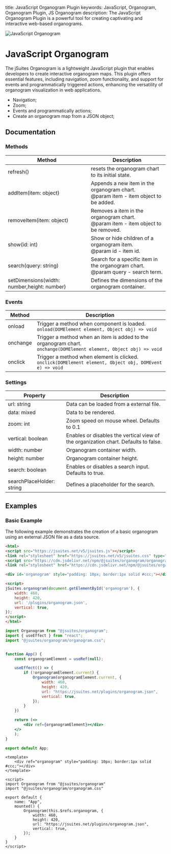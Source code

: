 title: JavaScript Organogram Plugin
keywords: JavaScript, Organogram, Organogram Plugin, JS Organogram
description: The JavaScript Organogram Plugin is a powerful tool for creating captivating and interactive web-based organograms.

![JavaScript Organogram](img/js-organogram.svg)

# JavaScript Organogram

The jSuites Organogram is a lightweight JavaScript plugin that enables developers to create interactive organogram maps. This plugin offers essential features, including navigation, zoom functionality, and support for events and programmatically triggered actions, enhancing the versatility of organogram visualization in web applications.

- Navigation;
- Zoom;
- Events and programmatically actions;
- Create an organogram map from a JSON object;


## Documentation

### Methods

| Method                                      | Description                                                                             |
|---------------------------------------------|-----------------------------------------------------------------------------------------|
| refresh()                                   | resets the organogram chart to its initial state.                                       |
| addItem(item: object)                       | Appends a new item in the organogram chart.  <br>@param item - item object to be added. |
| removeItem(item: object)                    | Removes a item in the organogram chart.  <br>@param item - item object to be removed.   |
| show(id: int)                               | Show or hide children of a organogram item.  <br>@param id - item id.                   |
| search(query: string)                       | Search for a specific item in the organogram chart.  <br>@param query - search term.    |
| setDimensions(width: number,height: number) | Defines the dimensions of the organogram container.                                     |

### Events

| Method   | Description                                                                                                             |
|----------|-------------------------------------------------------------------------------------------------------------------------|
| onload   | Trigger a method when component is loaded.  <br>`onload(DOMElement element, Object obj) => void`                        |
| onchange | Trigger a method when an item is added to the organogram chart.  <br>`onchange(DOMElement element, Object obj) => void` |
| onclick  | Trigger a method when element is clicked.  <br>`onclick(DOMElement element, Object obj, DOMEvent e) => void`            |

### Settings

| Property                  | Description                                                                         |
|---------------------------|-------------------------------------------------------------------------------------|
| url: string               | Data can be loaded from a external file.                                            |
| data: mixed               | Data to be rendered.                                                                |
| zoom: int                 | Zoom speed on mouse wheel. Defaults to 0.1                                          |
| vertical: boolean         | Enables or disables the vertical view of the organization chart. Defaults to false. |
| width: number             | Organogram container width.                                                         |
| height: number            | Organogram container height.                                                        |
| search: boolean           | Enables or disables a search input. Defaults to true.                               |
| searchPlaceHolder: string | Defines a placeholder for the search.                                               |


## Examples

### Basic Example

The following example demonstrates the creation of a basic organogram using an external JSON file as a data source.

```html
<html>
<script src="https://jsuites.net/v5/jsuites.js"></script>
<link rel="stylesheet" href="https://jsuites.net/v5/jsuites.css" type="text/css" />
<script src="https://cdn.jsdelivr.net/npm/@jsuites/organogram/organogram.min.js"></script>
<link rel="stylesheet" href="https://cdn.jsdelivr.net/npm/@jsuites/organogram/organogram.min.css" type="text/css" />

<div id='organogram' style="padding: 10px; border:1px solid #ccc;"></div>

<script>
jSuites.organogram(document.getElementById('organogram'), {
    width: 460,
    height: 420,
    url: '/plugins/organogram.json',
    vertical: true,
});
</script>
</html>
```
```jsx
import Organogram from "@jsuites/organogram";
import { useEffect } from "react";
import "@jsuites/organogram/organogram.css";


function App() {
    const organogramElement = useRef(null);

    useEffect(() => {
        if (!organogramElement.current) {
            Organogram(organogramElement.current, {
                width: 460,
                height: 420,
                url: "https://jsuites.net/plugins/organogram.json",
                vertical: true,
            });
        }
    })

    return (<>
        <div ref={organogramElement}></div>
    </>
    );
}

export default App;
```
```vue
<template>
    <div ref="organogram" style="padding: 10px; border:1px solid #ccc;"></div>
</template>

<script>
import Organogram from "@jsuites/organogram"
import "@jsuites/organogram/organogram.css"

export default {
    name: "App",
    mounted() {
        Organogram(this.$refs.organogram, {
            width: 460,
            height: 420,
            url: "https://jsuites.net/plugins/organogram.json",
            vertical: true,
        });
    }
}
</script>
```